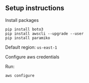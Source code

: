 ## Setup instructions

Install packages

```
pip install boto3
pip install awscli --upgrade --user
pip install paramiko
```

Default region: `us-east-1`

Configure aws credentials

Run: 
```
aws configure
```